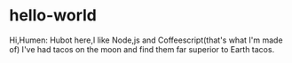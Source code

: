 # hello-world
Hi,Humen:
Hubot here,I like Node,js and Coffeescript(that's what I'm made of)
I've had tacos on the moon and find them far superior to Earth tacos.
